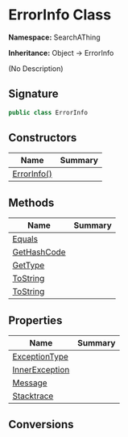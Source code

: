 # ErrorInfo Class
**Namespace:** SearchAThing

**Inheritance:** Object → ErrorInfo

(No Description)

## Signature
```csharp
public class ErrorInfo
```
## Constructors
|**Name**|**Summary**|
|---|---|
|[ErrorInfo()](ErrorInfo/ctors.md)||
## Methods
|**Name**|**Summary**|
|---|---|
|[Equals](ErrorInfo/Equals.md)||
|[GetHashCode](ErrorInfo/GetHashCode.md)||
|[GetType](ErrorInfo/GetType.md)||
|[ToString](ErrorInfo/ToString.md)||
|[ToString](ErrorInfo/ToString.md#tostringbool)||
## Properties
|**Name**|**Summary**|
|---|---|
|[ExceptionType](ErrorInfo/ExceptionType.md)|
|[InnerException](ErrorInfo/InnerException.md)|
|[Message](ErrorInfo/Message.md)|
|[Stacktrace](ErrorInfo/Stacktrace.md)|
## Conversions
